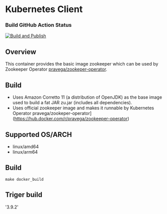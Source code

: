 # Kubernetes Client

### Build GitHub Action Status
[![Build and Publish](https://github.com/agilebeat-inc/zookeeper/actions/workflows/dockerimage.yaml/badge.svg?branch=3.7.2)](https://github.com/agilebeat-inc/zookeeper/actions/workflows/dockerimage.yaml)

## Overview
This container provides the basic image zookeeper which can be used by Zookeeper Operator [pravega/zookeper-operator](https://hub.docker.com/r/pravega/zookeeper-operator).

## Build

* Uses Amazon Corretto 11 (a distribution of OpenJDK) as the base image used to build a fat JAR zu.jar (includes all dependencies).
* Uses official zookeeper image and makes it runnable by Kubernetes Operator pravega/zookeper-operator](https://hub.docker.com/r/pravega/zookeeper-operator)

## Supported OS/ARCH
   * linux/amd64
   * linux/arm64

## Build
`make docker_build`

## Triger build

'3.9.2'




